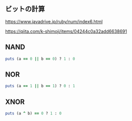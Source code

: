 ## ビットの計算
https://www.javadrive.jp/ruby/num/index6.html

https://qiita.com/k-shimoji/items/04244c0a32add6638691

## NAND
```ruby
puts (a == 0 || b == 0) ? 1 : 0
```
## NOR
```ruby
puts (a == 1 || b == 1) ? 0 : 1
```
## XNOR
```ruby
puts (a ^ b) == 0 ? 1 : 0
```
